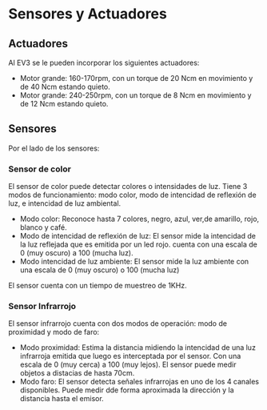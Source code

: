 # Sensores y Actuadores

<!--
Sensores del robot Identificar los sensores incorporados en los robots y explicar su funcionamient. Que compatibildiad tienes con otros sensores.

-->

## Actuadores
Al EV3 se le pueden incorporar los siguientes actuadores:

* Motor grande: 160-170rpm, con un torque de 20 Ncm en movimiento y de 40 Ncm estando quieto.
* Motor grande: 240-250rpm, con un torque de 8 Ncm en movimiento y de 12 Ncm estando quieto.

## Sensores

Por el lado de los sensores:

### Sensor de color
El sensor de color puede detectar colores o intensidades de luz. Tiene 3 modos de funcionamiento: modo color, modo de intencidad de reflexión de luz, e intencidad de luz ambiental.

* Modo color: Reconoce hasta 7 colores, negro, azul, ver,de amarillo, rojo, blanco y café. 
* Modo de intencidad de reflexión de luz: El sensor mide la intencidad de la luz reflejada que es emitida por un led rojo. cuenta con una escala de 0 (muy oscuro) a 100 (mucha luz).
* Modo intencidad de luz ambiente: El sensor mide la luz ambiente con una escala de 0 (muy oscuro) o 100 (mucha luz)

El sensor cuenta con un tiempo de muestreo de 1KHz.

### Sensor Infrarrojo

El sensor infrarrojo cuenta con dos modos de operación: modo de proximidad y modo de faro:

* Modo proximidad: Estima la distancia midiendo la intencidad de una luz infrarroja emitida que luego es interceptada por el sensor. Con una escala de 0 (muy cerca) a 100 (muy lejos). El sensor puede medir objetos a distacias de hasta 70cm. 
* Modo faro: El sensor detecta señales infrarrojas en uno de los 4 canales disponibles. Puede medir dde forma aproximada la dirección y la distancia hasta el emisor.
